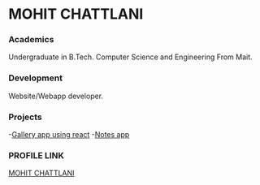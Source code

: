 # MOHIT CHATTLANI

### Academics

Undergraduate in B.Tech. Computer Science and Engineering From Mait.

### Development
Website/Webapp developer.

### Projects
-[Gallery app using react](https://github.com/MohitChattlani/Gallery-using-react)
-[Notes app](https://github.com/MohitChattlani/notes-app)

### PROFILE LINK

[MOHIT CHATTLANI](https://github.com/MohitChattlani)
